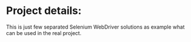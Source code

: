 # Project details:
This is just few separated Selenium WebDriver solutions as example what can be used in the real project.
